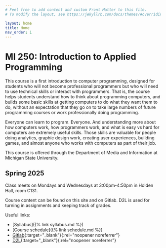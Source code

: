 ```yaml
---
# Feel free to add content and custom Front Matter to this file.
# To modify the layout, see https://jekyllrb.com/docs/themes/#overriding-theme-defaults

layout: home
title: Home
nav_order: 1
---
```


# MI 250: Introduction to Applied Programming

This course is a first introduction to computer programming, designed for students who will not become professional programmers but who will need to use technical skills or interact with programmers. That is, the course helps students understand how to think about programming computers, and builds some basic skills at getting computers to do what they want them to do, without an expectation that they go on to take large numbers of future programming courses or work professionally doing programming.

Everyone can learn to program. Everyone. And understanding more about how computers work, how programmers work, and what is easy vs hard for computers are extremely useful skills. Those skills are valuable for people doing analytics, graphic design work, creating user experiences, building games, and almost anyone who works with computers as part of their job. 

This course is offered through the Department of Media and Information at Michigan State University.

## Spring 2025

Class meets on Mondays and Wednesdays at 3:00pm-4:50pm in Holden Hall, room C131. 

Course content can be found on this site and on Gitlab. D2L is used for turning in assignments and keeping track of grades.

Useful links:
* [Syllabus]({% link syllabus.md %})
* [Course schedule]({% link schedule.md %})
* [Gitlab](https://gitlab.msu.edu/){:target="_blank"}{:rel="noopener noreferrer"}
* [D2L](https://d2l.msu.edu/){:target="_blank"}{:rel="noopener noreferrer"}


